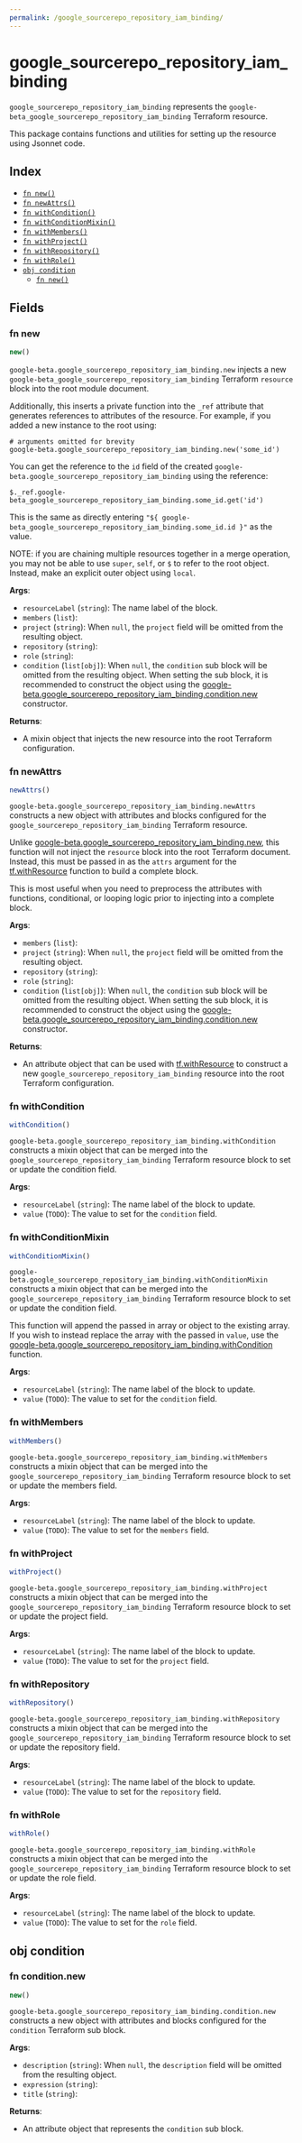 ```yaml
---
permalink: /google_sourcerepo_repository_iam_binding/
---
```


# google_sourcerepo_repository_iam_binding

`google_sourcerepo_repository_iam_binding` represents the `google-beta_google_sourcerepo_repository_iam_binding` Terraform resource.



This package contains functions and utilities for setting up the resource using Jsonnet code.


## Index

* [`fn new()`](#fn-new)
* [`fn newAttrs()`](#fn-newattrs)
* [`fn withCondition()`](#fn-withcondition)
* [`fn withConditionMixin()`](#fn-withconditionmixin)
* [`fn withMembers()`](#fn-withmembers)
* [`fn withProject()`](#fn-withproject)
* [`fn withRepository()`](#fn-withrepository)
* [`fn withRole()`](#fn-withrole)
* [`obj condition`](#obj-condition)
  * [`fn new()`](#fn-conditionnew)

## Fields

### fn new

```ts
new()
```


`google-beta.google_sourcerepo_repository_iam_binding.new` injects a new `google-beta_google_sourcerepo_repository_iam_binding` Terraform `resource`
block into the root module document.

Additionally, this inserts a private function into the `_ref` attribute that generates references to attributes of the
resource. For example, if you added a new instance to the root using:

    # arguments omitted for brevity
    google-beta.google_sourcerepo_repository_iam_binding.new('some_id')

You can get the reference to the `id` field of the created `google-beta.google_sourcerepo_repository_iam_binding` using the reference:

    $._ref.google-beta_google_sourcerepo_repository_iam_binding.some_id.get('id')

This is the same as directly entering `"${ google-beta_google_sourcerepo_repository_iam_binding.some_id.id }"` as the value.

NOTE: if you are chaining multiple resources together in a merge operation, you may not be able to use `super`, `self`,
or `$` to refer to the root object. Instead, make an explicit outer object using `local`.

**Args**:
  - `resourceLabel` (`string`): The name label of the block.
  - `members` (`list`): 
  - `project` (`string`):  When `null`, the `project` field will be omitted from the resulting object.
  - `repository` (`string`): 
  - `role` (`string`): 
  - `condition` (`list[obj]`):  When `null`, the `condition` sub block will be omitted from the resulting object. When setting the sub block, it is recommended to construct the object using the [google-beta.google_sourcerepo_repository_iam_binding.condition.new](#fn-googlesourcereporepositoryiambindingconditionnew) constructor.

**Returns**:
- A mixin object that injects the new resource into the root Terraform configuration.


### fn newAttrs

```ts
newAttrs()
```


`google-beta.google_sourcerepo_repository_iam_binding.newAttrs` constructs a new object with attributes and blocks configured for the `google_sourcerepo_repository_iam_binding`
Terraform resource.

Unlike [google-beta.google_sourcerepo_repository_iam_binding.new](#fn-googlesourcereporepositoryiambindingnew), this function will not inject the `resource`
block into the root Terraform document. Instead, this must be passed in as the `attrs` argument for the
[tf.withResource](https://github.com/tf-libsonnet/core/tree/main/docs#fn-withresource) function to build a complete block.

This is most useful when you need to preprocess the attributes with functions, conditional, or looping logic prior to
injecting into a complete block.

**Args**:
  - `members` (`list`): 
  - `project` (`string`):  When `null`, the `project` field will be omitted from the resulting object.
  - `repository` (`string`): 
  - `role` (`string`): 
  - `condition` (`list[obj]`):  When `null`, the `condition` sub block will be omitted from the resulting object. When setting the sub block, it is recommended to construct the object using the [google-beta.google_sourcerepo_repository_iam_binding.condition.new](#fn-googlesourcereporepositoryiambindingconditionnew) constructor.

**Returns**:
  - An attribute object that can be used with [tf.withResource](https://github.com/tf-libsonnet/core/tree/main/docs#fn-withresource) to construct a new `google_sourcerepo_repository_iam_binding` resource into the root Terraform configuration.


### fn withCondition

```ts
withCondition()
```

`google-beta.google_sourcerepo_repository_iam_binding.withCondition` constructs a mixin object that can be merged into the `google_sourcerepo_repository_iam_binding`
Terraform resource block to set or update the condition field.



**Args**:
  - `resourceLabel` (`string`): The name label of the block to update.
  - `value` (`TODO`): The value to set for the `condition` field.


### fn withConditionMixin

```ts
withConditionMixin()
```

`google-beta.google_sourcerepo_repository_iam_binding.withConditionMixin` constructs a mixin object that can be merged into the `google_sourcerepo_repository_iam_binding`
Terraform resource block to set or update the condition field.

This function will append the passed in array or object to the existing array. If you wish
to instead replace the array with the passed in `value`, use the [google-beta.google_sourcerepo_repository_iam_binding.withCondition](TODO)
function.


**Args**:
  - `resourceLabel` (`string`): The name label of the block to update.
  - `value` (`TODO`): The value to set for the `condition` field.


### fn withMembers

```ts
withMembers()
```

`google-beta.google_sourcerepo_repository_iam_binding.withMembers` constructs a mixin object that can be merged into the `google_sourcerepo_repository_iam_binding`
Terraform resource block to set or update the members field.



**Args**:
  - `resourceLabel` (`string`): The name label of the block to update.
  - `value` (`TODO`): The value to set for the `members` field.


### fn withProject

```ts
withProject()
```

`google-beta.google_sourcerepo_repository_iam_binding.withProject` constructs a mixin object that can be merged into the `google_sourcerepo_repository_iam_binding`
Terraform resource block to set or update the project field.



**Args**:
  - `resourceLabel` (`string`): The name label of the block to update.
  - `value` (`TODO`): The value to set for the `project` field.


### fn withRepository

```ts
withRepository()
```

`google-beta.google_sourcerepo_repository_iam_binding.withRepository` constructs a mixin object that can be merged into the `google_sourcerepo_repository_iam_binding`
Terraform resource block to set or update the repository field.



**Args**:
  - `resourceLabel` (`string`): The name label of the block to update.
  - `value` (`TODO`): The value to set for the `repository` field.


### fn withRole

```ts
withRole()
```

`google-beta.google_sourcerepo_repository_iam_binding.withRole` constructs a mixin object that can be merged into the `google_sourcerepo_repository_iam_binding`
Terraform resource block to set or update the role field.



**Args**:
  - `resourceLabel` (`string`): The name label of the block to update.
  - `value` (`TODO`): The value to set for the `role` field.


## obj condition



### fn condition.new

```ts
new()
```


`google-beta.google_sourcerepo_repository_iam_binding.condition.new` constructs a new object with attributes and blocks configured for the `condition`
Terraform sub block.



**Args**:
  - `description` (`string`):  When `null`, the `description` field will be omitted from the resulting object.
  - `expression` (`string`): 
  - `title` (`string`): 

**Returns**:
  - An attribute object that represents the `condition` sub block.
